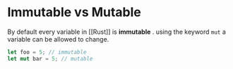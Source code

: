 # Immutable vs Mutable
By default every variable in [[Rust]] is **immutable** . using the keyword `mut` a variable can be allowed to change.
```rust
let foo = 5; // immutable
let mut bar = 5; // mutable 
```